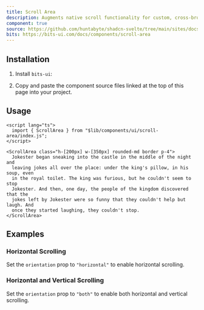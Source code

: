 ```yaml
---
title: Scroll Area
description: Augments native scroll functionality for custom, cross-browser styling.
component: true
source: https://github.com/huntabyte/shadcn-svelte/tree/main/sites/docs/src/lib/registry/default/ui/scroll-area
bits: https://bits-ui.com/docs/components/scroll-area
---
```


<script>
  import { ComponentPreview, ManualInstall, PMAddComp, PMInstall } from '$lib/components/docs';
</script>

<ComponentPreview name="scroll-area-demo">

<div></div>

</ComponentPreview>

## Installation

<PMAddComp name="scroll-area" />

<ManualInstall>

1. Install `bits-ui`:

<PMInstall command="bits-ui" />

2. Copy and paste the component source files linked at the top of this page into your project.

</ManualInstall>

## Usage

```svelte
<script lang="ts">
  import { ScrollArea } from "$lib/components/ui/scroll-area/index.js";
</script>

<ScrollArea class="h-[200px] w-[350px] rounded-md border p-4">
  Jokester began sneaking into the castle in the middle of the night and
  leaving jokes all over the place: under the king's pillow, in his soup, even
  in the royal toilet. The king was furious, but he couldn't seem to stop
  Jokester. And then, one day, the people of the kingdom discovered that the
  jokes left by Jokester were so funny that they couldn't help but laugh. And
  once they started laughing, they couldn't stop.
</ScrollArea>
```

## Examples

### Horizontal Scrolling

Set the `orientation` prop to `"horizontal"` to enable horizontal scrolling.

<ComponentPreview name="scroll-area-horizontal">

<div></div>

</ComponentPreview>

### Horizontal and Vertical Scrolling

Set the `orientation` prop to `"both"` to enable both horizontal and vertical scrolling.

<ComponentPreview name="scroll-area-both">

<div></div>

</ComponentPreview>
